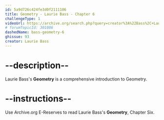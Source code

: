 ```yaml
---
id: 5a9d726c424fe3d0f2111106
title: Geometry - Laurie Bass - Chapter 6
challengeType: 1
videoUrl: https://archive.org/search.php?query=creator%3A%22Bass%2C+Laurie+E%22
# forumTopicId: 301086
dashedName: bass-geometry-6
ghissue: 93
creator: Laurie Bass 
---
```


# --description--

Laurie Bass's __Geometry__ is a comprehensive introduction to Geometry.

# --instructions--

Use Archive.org E-Reserves to read Laurie Bass's __Geometry__, Chapter Six. 